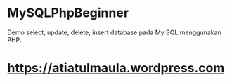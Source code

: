 MySQLPhpBeginner
================

Demo select, update, delete, insert database pada My SQL menggunakan PHP.

https://atiatulmaula.wordpress.com
==================================
